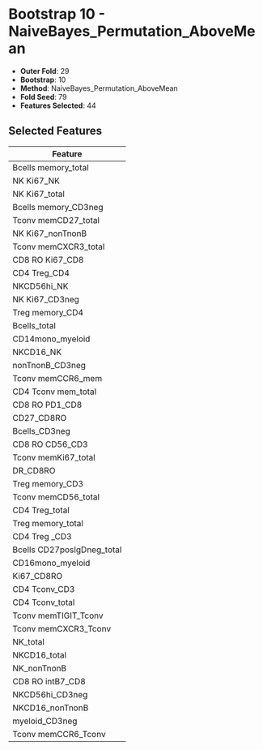 # Bootstrap 10 - NaiveBayes_Permutation_AboveMean

- **Outer Fold**: 29
- **Bootstrap**: 10
- **Method**: NaiveBayes_Permutation_AboveMean
- **Fold Seed**: 79
- **Features Selected**: 44

## Selected Features

| Feature |
|---------|
| Bcells memory_total |
| NK Ki67_NK |
| NK Ki67_total |
| Bcells memory_CD3neg |
| Tconv memCD27_total |
| NK Ki67_nonTnonB |
| Tconv memCXCR3_total |
| CD8 RO Ki67_CD8 |
| CD4 Treg_CD4 |
| NKCD56hi_NK |
| NK Ki67_CD3neg |
| Treg memory_CD4 |
| Bcells_total |
| CD14mono_myeloid |
| NKCD16_NK |
| nonTnonB_CD3neg |
| Tconv memCCR6_mem |
| CD4 Tconv mem_total |
| CD8 RO PD1_CD8 |
| CD27_CD8RO |
| Bcells_CD3neg |
| CD8 RO CD56_CD3 |
| Tconv memKi67_total |
| DR_CD8RO |
| Treg memory_CD3 |
| Tconv memCD56_total |
| CD4 Treg_total |
| Treg memory_total |
| CD4 Treg _CD3 |
| Bcells CD27posIgDneg_total |
| CD16mono_myeloid |
| Ki67_CD8RO |
| CD4 Tconv_CD3 |
| CD4 Tconv_total |
| Tconv memTIGIT_Tconv |
| Tconv memCXCR3_Tconv |
| NK_total |
| NKCD16_total |
| NK_nonTnonB |
| CD8 RO intB7_CD8 |
| NKCD56hi_CD3neg |
| NKCD16_nonTnonB |
| myeloid_CD3neg |
| Tconv memCCR6_Tconv |
